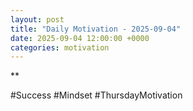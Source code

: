```yaml
---
layout: post
title: "Daily Motivation - 2025-09-04"
date: 2025-09-04 12:00:00 +0000
categories: motivation
---
```


**

#Success #Mindset #ThursdayMotivation
